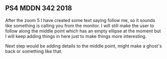 ## PS4 MDDN 342 2018

After the zoom 5 I have created some text saying follow me, so it sounds like something is calling you from the monitor.
I will still make the user to follow along the middle point which has an empty ellipse at the moment but I will keep adding things in here just to make things more interesting. 

Next step would be adding details to the middle point, might make a ghost's back or something like that.